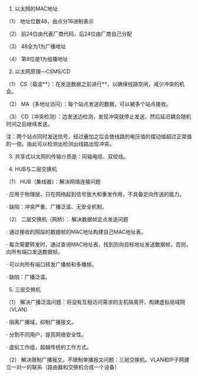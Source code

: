 1.  以太网的MAC地址

（1）    地址位数48，由点分16进制表示

（2）    前24位由代表厂商代码，后24位由厂商自己分配

（3）    48全为1为广播地址

（4）    第8位是1为组播地址

2.  以太网原理—CSMS/CD

（1）    CS（载波**）：在发送数据之前进行**，以确保线路空闲，减少冲突的机会。

（2）    MA（多地址访问）：每个站点发送的数据，可以被多个站点接收。

（3）    CD（冲突检测）：边发送边检测，发现冲突就停止发送，然后延迟耦合随机时间之后继续发送。

注：两个站点同时发送信号，经过叠加之后会使线路的电压值的摆动值超过正常值的一倍。由此可以检测出检测出线路出现冲突。

3.  共享式以太网的传输介质是：同轴电缆、双绞线。

4.  HUB与二层交换机

（1）    HUB（集线器）：解决网络连接问题

·         应用于物理层，只在网络起到信号放大和重发作用，不具备定向传送的能力。

·         缺陷：冲突严重、广播泛滥、无安全机制。

（2）    二层交换机（网桥）： 解决数据帧定点发送问题

·         通过接收的网段的数据帧的MAC地址构建自己MAC地址表。

·         每次需要转发时，通过查询MAC地址表，找到则向目标地址发送数据帧，否则，向所有端口发送数据帧。

·         可以向所有端口转发广播帧和多播帧。

·         缺陷：广播泛滥。

5.  三层交换机

（1）    解决广播泛滥问题：将没有互相访问需求的主机隔离开，构建虚拟局域网（VLAN）

·         隔离广播域，抑制广播报文。

·         分割不同用户，提高网络安全性。

·         虚拟工作组，超越传统的工作方式。

（2）    解决限制广播报文，不限制单播报文问题：三层交换机。VLAN和IP子网建立一对一的联系（路由器和交换机合成一个设备）
